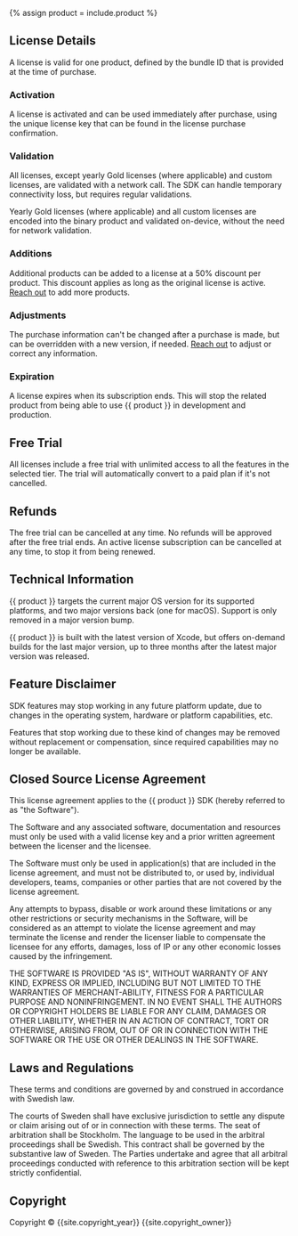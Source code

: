 {% assign product = include.product %}


## License Details

A license is valid for one product, defined by the bundle ID that is provided at the time of purchase.


### Activation

A license is activated and can be used immediately after purchase, using the unique license key that can be found in the license purchase confirmation.


### Validation

All licenses, except yearly Gold licenses (where applicable) and custom licenses, are validated with a network call. The SDK can handle temporary connectivity loss, but requires regular validations.

Yearly Gold licenses (where applicable) and all custom licenses are encoded into the binary product and validated on-device, without the need for network validation.


### Additions

Additional products can be added to a license at a 50% discount per product. This discount applies as long as the original license is active. [Reach out]({{site.email_url}}) to add more products.


### Adjustments

The purchase information can't be changed after a purchase is made, but can be overridden with a new version, if needed. [Reach out]({{site.email_url}}) to adjust or correct any information.


### Expiration

A license expires when its subscription ends. This will stop the related product from being able to use {{ product }} in development and production.



## Free Trial

All licenses include a free trial with unlimited access to all the features in the selected tier. The trial will automatically convert to a paid plan if it's not cancelled.



## Refunds

The free trial can be cancelled at any time. No refunds will be approved after the free trial ends. An active license subscription can be cancelled at any time, to stop it from being renewed.



## Technical Information

{{ product }} targets the current major OS version for its supported platforms, and two major versions back (one for macOS). Support is only removed in a major version bump.

{{ product }} is built with the latest version of Xcode, but offers on-demand builds for the last major version, up to three months after the latest major version was released. 


## Feature Disclaimer

SDK features may stop working in any future platform update, due to changes in the operating system, hardware or platform capabilities, etc.

Features that stop working due to these kind of changes may be removed without replacement or compensation, since required capabilities may no longer be available.



## Closed Source License Agreement

This license agreement applies to the {{ product }} SDK (hereby referred to as "the Software").

The Software and any associated software, documentation and resources  must only be used with a valid license key and a prior written agreement between the licenser and the licensee.

The Software must only be used in application(s) that are included in the license agreement, and must not be distributed to, or used by, individual developers, teams, companies or other parties that are not covered by the license agreement.

Any attempts to bypass, disable or work around these limitations or any other restrictions or security mechanisms in the Software, will be considered as an attempt to violate the license agreement and may terminate the license and render the licenser liable to compensate the licensee for any efforts, damages, loss of IP or any other economic losses caused by the infringement.

THE SOFTWARE IS PROVIDED "AS IS", WITHOUT WARRANTY OF ANY KIND, EXPRESS OR IMPLIED, INCLUDING BUT NOT LIMITED TO THE WARRANTIES OF MERCHANT-ABILITY, FITNESS FOR A PARTICULAR PURPOSE AND NONINFRINGEMENT. IN NO EVENT SHALL THE AUTHORS OR COPYRIGHT HOLDERS BE LIABLE FOR ANY CLAIM, DAMAGES OR OTHER LIABILITY, WHETHER IN AN ACTION OF CONTRACT, TORT OR OTHERWISE, ARISING FROM, OUT OF OR IN CONNECTION WITH THE SOFTWARE OR THE USE OR OTHER DEALINGS IN THE SOFTWARE.



## Laws and Regulations

These terms and conditions are governed by and construed in accordance with Swedish law.

The courts of Sweden shall have exclusive jurisdiction to settle any dispute or claim arising out of or in connection with these terms. The seat of arbitration shall be Stockholm. The language to be used in the arbitral proceedings shall be Swedish. This contract shall be governed by the substantive law of Sweden. The Parties undertake and agree that all arbitral proceedings conducted with reference to this arbitration section will be kept strictly confidential.



## Copyright

Copyright © {{site.copyright_year}} {{site.copyright_owner}}